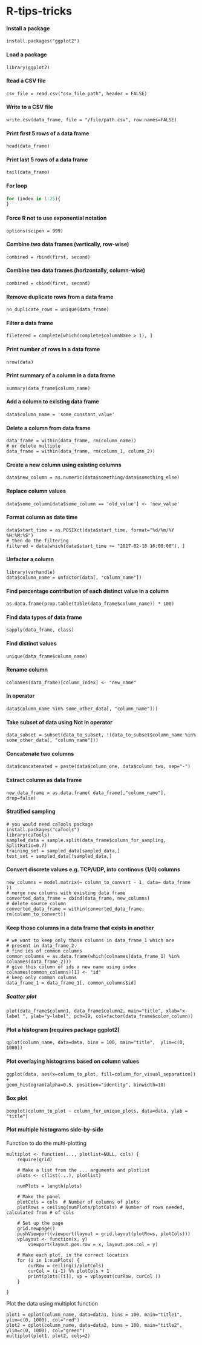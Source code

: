 # R-tips-tricks

#### Install a package
`install.packages("ggplot2")`

#### Load a package
`library(ggplot2)`

#### Read a CSV file
`csv_file = read.csv("csv_file_path", header = FALSE)`

#### Write to a CSV file
`write.csv(data_frame, file = "/file/path.csv", row.names=FALSE)`

#### Print first 5 rows of a data frame
`head(data_frame)`

#### Print last 5 rows of a data frame
`tail(data_frame)`

#### For loop
```R
for (index in 1:25){
}
```

#### Force R not to use exponential notation
`options(scipen = 999)`

#### Combine two data frames (vertically, row-wise)
`combined = rbind(first, second)`

#### Combine two data frames (horizontally, column-wise)
`combined = cbind(first, second)`

#### Remove duplicate rows from a data frame
`no_duplicate_rows = unique(data_frame)`

#### Filter a data frame
`filetered = complete[which(complete$columnName > 1), ]`

#### Print number of rows in a data frame
`nrow(data)`

#### Print summary of a column in a data frame
`summary(data_frame$column_name)`

#### Add a column to existing data frame
`data$column_name = 'some_constant_value'`

#### Delete a column from data frame
```
data_frame = within(data_frame, rm(column_name))
# or delete multiple
data_frame = within(data_frame, rm(column_1, column_2))
```

#### Create a new column using existing columns
`data$new_column = as.numeric(data$something/data$something_else)`

#### Replace column values
`data$some_column[data$some_column == 'old_value'] <- 'new_value'`

#### Format column as date time
```
data$start_time = as.POSIXct(data$start_time, format="%d/%m/%Y %H:%M:%S")
# then do the filtering
filtered = data[which(data$start_time >= "2017-02-18 16:00:00"), ]
```

#### Unfactor a column
```
library(varhandle)
data$column_name = unfactor(data[, "column_name"])
```
#### Find percentage contribution of each distinct value in a column
`as.data.frame(prop.table(table(data_frame$column_name)) * 100)`

#### Find data types of data frame
`sapply(data_frame, class)`

#### Find distinct values
`unique(data_frame$column_name)`

#### Rename column
`colnames(data_frame)[column_index] <- "new_name"`

#### In operator
`data$column_name %in% some_other_data[, "column_name"]))`

#### Take subset of data using Not In operator
```
data_subset = subset(data_to_subset, !(data_to_subset$column_name %in% some_other_data[, "column_name"]))
```

#### Concatenate two columns
`data$concatenated = paste(data$column_one, data$column_two, sep="-")`

#### Extract column as data frame
`new_data_frame = as.data.frame( data_frame[,"column_name"], drop=false)`

#### Stratified sampling
```
# you would need caTools package
install.packages("caTools")
library(caTools)
sampled_data = sample.split(data_frame$column_for_sampling, SplitRatio=0.7)
training_set = sampled_data[sampled_data,]
test_set = sampled_data[!sampled_data,]
```

#### Convert discrete values e.g. TCP/UDP, into continous (1/0) columns
```
new_columns = model.matrix(~ column_to_convert - 1, data= data_frame ))
# merge new columns with existing data frame
converted_data_frame = cbind(data_frame, new_columns)
# delete source column
converted_data_frame = within(converted_data_frame, rm(column_to_convert))
```

#### Keep those columns in a data frame that exists in another
```
# we want to keep only those columns in data_frame_1 which are
# present in data_frame_2.
# find ids of common columns
common_columns = as.data.frame(which(colnames(data_frame_1) %in% colnames(data_frame_2)))
# give this column of ids a new name using index
colnames(common_columns)[1] <- "id"
# keep only common columns
data_frame_1 = data_frame_1[, common_columns$id]
```

##### Scatter plot
```
plot(data_frame$column1, data_frame$column2, main="title", xlab="x-label ", ylab="y-label", pch=19, col=factor(data_frame$color_column))
```

#### Plot a histogram (requires package ggplot2)
`qplot(column_name, data=data, bins = 100, main="title",  ylim=c(0, 1000))`

#### Plot overlaying histograms based on column values
```
ggplot(data, aes(x=column_to_plot, fill=column_for_visual_separation)) +
geom_histogram(alpha=0.5, position="identity", binwidth=10)
```

#### Box plot
`boxplot(column_to_plot ~ column_for_unique_plots, data=data, ylab = "title")`

#### Plot multiple histograms side-by-side
Function to do the multi-plotting
```
multiplot <- function(..., plotlist=NULL, cols) {
    require(grid)

    # Make a list from the ... arguments and plotlist
    plots <- c(list(...), plotlist)

    numPlots = length(plots)

    # Make the panel
    plotCols = cols  # Number of columns of plots
    plotRows = ceiling(numPlots/plotCols) # Number of rows needed, calculated from # of cols

    # Set up the page
    grid.newpage()
    pushViewport(viewport(layout = grid.layout(plotRows, plotCols)))
    vplayout <- function(x, y)
        viewport(layout.pos.row = x, layout.pos.col = y)

    # Make each plot, in the correct location
    for (i in 1:numPlots) {
        curRow = ceiling(i/plotCols)
        curCol = (i-1) %% plotCols + 1
        print(plots[[i]], vp = vplayout(curRow, curCol ))
    }

}
```
Plot the data using multiplot function
```
plot1 = qplot(column_name, data=data1, bins = 100, main="title1",  ylim=c(0, 1000), col="red")
plot2 = qplot(column_name, data=data2, bins = 100, main="title2", ylim=c(0, 1000), col="green")
multiplot(plot1, plot2, cols=2)
```
